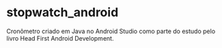 # stopwatch_android

Cronômetro criado em Java no Android Studio como parte do estudo pelo livro Head First Android Development.
 
